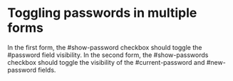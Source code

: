 # Toggling passwords in multiple forms

In the first form, the #show-password checkbox should toggle the #password field visibility. In the second form, the #show-passwords checkbox should toggle the visibility of the #current-password and #new-password fields.
